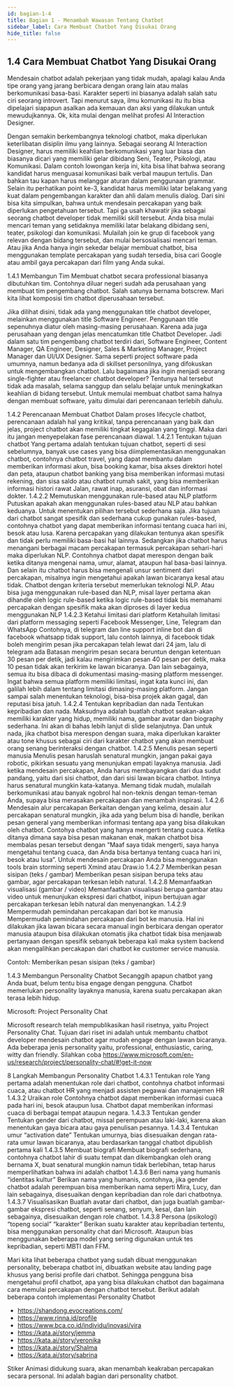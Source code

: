 ```yaml
---
id: bagian-1-4
title: Bagian 1 - Menambah Wawasan Tentang Chatbot
sidebar_label: Cara Membuat Chatbot Yang Disukai Orang
hide_title: false
---
```

## 1.4 Cara Membuat Chatbot Yang Disukai Orang

Mendesain chatbot adalah pekerjaan yang tidak mudah, apalagi kalau Anda tipe orang yang jarang berbicara dengan orang lain atau malas berkomunikasi basa-basi. Karakter seperti ini biasanya adalah salah satu ciri seorang introvert. Tapi menurut saya, ilmu komunikasi itu itu bisa dipelajari siapapun asalkan ada kemauan dan aksi yang dilakukan untuk mewudujkannya.
Ok, kita mulai dengan melihat profesi AI Interaction Designer.
 
Dengan semakin berkembangnya teknologi chatbot, maka diperlukan keterlibatan disiplin ilmu yang lainnya.
Sebagai seorang AI Interaction Designer, harus memiliki keahlian berkomunikasi yang luar biasa dan biasanya dicari yang memiliki gelar dibidang Seni, Teater, Psikologi, atau Komunikasi.
Dalam contoh lowongan kerja ini, kita bisa lihat bahwa seorang kandidat harus menguasai komunikasi baik verbal maupun tertulis. Dan bahkan tau kapan harus melanggar aturan dalam penggunaan grammar.
Selain itu perhatikan point ke-3, kandidat harus memiliki latar belakang yang kuat dalam pengembangan karakter dan ahli dalam menulis dialog.
Dari sini bisa kita simpulkan, bahwa untuk mendesain percakapan yang baik diperlukan pengetahuan tersebut.
Tapi ga usah khawatir jika sebagai seorang chatbot developer tidak memiliki skill tersebut. 
Anda bisa mulai mencari teman yang setidaknya memiliki latar belakang dibidang seni, teater, psikologi dan komunikasi.
Mulailah join ke grup di facebook yang relevan dengan bidang tersebut, dan mulai bersosialisasi mencari teman.
Atau jika Anda hanya ingin sekedar belajar membuat chatbot, bisa menggunakan template percakapan yang sudah tersedia, bisa cari Google atau ambil gaya percakapan dari film yang Anda sukai.

1.4.1 Membangun Tim
Membuat chatbot secara professional biasanya dibutuhkan tim. Contohnya diluar negeri sudah ada perusahaan yang membuat tim pengembang chatbot. Salah satunya bernama botscrew. Mari kita lihat komposisi tim chatbot diperusahaan tersebut.
 

Jika dilihat disini, tidak ada yang menggunakan title chatbot developer, melainkan menggunakan title Software Engineer. Penggunaan title sepenuhnya diatur oleh masing-masing perusahaan. Karena ada juga perusahaan yang dengan jelas mencatumkan title Chatbot Developer.
Jadi dalam satu tim pengembang chatbot terdiri dari, Software Engineer, Content Manager, QA Engineer, Designer, Sales & Marketing Manager, Project Manager dan UI/UX Designer.
Sama seperti project software pada umumnya, namun bedanya ada di skillset personilnya, yang difokuskan untuk mengembangkan chatbot.
Lalu bagaimana jika ingin menjadi seorang single-fighter atau freelancer chatbot developer?
Tentunya hal tersebut tidak ada masalah, selama sanggup dan selalu belajar untuk meningkatkan keahlian di bidang tersebut.
Untuk memulai membuat chatbot sama halnya dengan membuat software, yaitu dimulai dari perencanaan terlebih dahulu.

1.4.2 Perencanaan Membuat Chatbot
Dalam proses lifecycle chatbot, perencanaan adalah hal yang kritikal, tanpa perencanaan yang baik dan jelas, project chatbot akan memiliki tingkat kegagalan yang tinggi. Maka dari itu jangan menyepelakan fase perencanaan diawal.
1.4.2.1 Tentukan tujuan chatbot
Yang pertama adalah tentukan tujuan chatbot, seperti di sesi sebelumnya, banyak use cases yang bisa diimplementasikan menggunakan chatbot, contohnya chatbot travel, yang dapat membantu dalam memberikan informasi akun, bisa booking kamar, bisa akses direktori hotel dan peta, ataupun chatbot banking yang bisa memberikan informasi mutasi rekening, dan sisa saldo atau chatbot rumah sakit, yang bisa memberikan informasi histori rawat Jalan, rawat inap, asuransi, obat dan informasi dokter.
1.4.2.2 Memutuskan menggunakan rule-based atau NLP platform
Putuskan apakah akan menggunakan rules-based atau NLP atau bahkan keduanya. Untuk menentukan pilihan tersebut sederhana saja. 
Jika tujuan dari chatbot sangat spesifik dan sederhana cukup gunakan rules-based, contohnya chatbot yang dapat memberikan informasi tentang cuaca hari ini, besok atau lusa. Karena percapakan yang dilakukan tentunya akan spesifik dan tidak perlu memiliki basa-basi hal lainnya.
Sedangkan jika chatbot harus menangani berbagai macam percakapan termasuk percakapan sehari-hari maka diperlukan NLP. 
Contohnya chatbot dapat merespon dengan baik ketika ditanya mengenai nama, umur, alamat, ataupun hal basa-basi lainnya. Dan selain itu chatbot harus bisa mengenali unsur sentiment dari percakapan, misalnya ingin mengetahui apakah lawan bicaranya kesal atau tidak. 
Chatbot dengan kriteria tersebut memerlukan teknologi NLP.
Atau bisa juga menggunakan rule-based dan NLP, misal layer pertama akan dihandle oleh logic rule-based ketika logic rule-based tidak bis memahami percapakan dengan spesifik maka akan diproses di layer kedua menggunakan NLP
1.4.2.3 Ketahui limitasi dari platform
Ketahuilah limitasi dari platform messaging seperti Facebook Messenger, Line, Telegram dan WhatsApp
Contohnya, di telegram dan line support inline bot dan di facebook whatsapp tidak support, lalu contoh lainnya, di facebook tidak boleh mengirim pesan jika percakapan telah lewat dari 24 jam, lalu di telegram ada Batasan mengirim pesan secara beruntun dengan ketentuan 30 pesan per detik, jadi kalau mengirimkan pesan 40 pesan per detik, maka 10 pesan tidak akan terkirim ke lawan bicaranya.
Dan lain sebagainya, semua itu bisa dibaca di dokumentasi masing-masing platform messenger.
Ingat bahwa semua platform memiliki limitasi, ingat kata kunci ini, dan galilah lebih dalam tentang limitasi dimasing-masing platform.
Jangan sampai salah menentukan teknologi, bisa-bisa projek akan gagal, dan reputasi bisa jatuh.
1.4.2.4 Tentukan kepribadian dan nada
Tentukan kepribadian dan nada. Maksudnya adalah buatlah chatbot seakan-akan memiliki karakter yang hidup, memiliki nama, gambar avatar dan biography sederhana. Ini akan di bahas lebih lanjut di slide selanjutnya.
Dan untuk nada, jika chatbot bisa merespon dengan suara, maka diperlukan karakter atau tone khusus sebagai ciri dari karakter chatbot yang akan membuat orang senang berinteraksi dengan chatbot.
1.4.2.5 Menulis pesan seperti manusia
Menulis pesan haruslah senatural mungkin, jangan pakai gaya robotic, pikirkan sesuatu yang menunjukan empati layaknya manusia. Jadi ketika mendesain percakapan, Anda harus membayangkan dari dua sudut pandang, yaitu dari sisi  chatbot, dan dari sisi lawan bicara chatbot. Intinya harus senatural mungkin kata-katanya. Memang tidak mudah, mulailah berkomunikasi atau banyak ngobrol hal non-teknis dengan teman-teman Anda, supaya bisa merasakan percakapan dan menambah inspirasi.
1.4.2.6 Mendesain alur percakapan
Berkaitan dengan yang kelima, desain alur percakapan senatural mungkin, jika ada yang belum bisa di handle, berikan pesan general yang memberikan informasi tentang apa yang bisa dilakukan oleh chatbot.
Contohya chatbot yang hanya mengerti tentang cuaca. Ketika ditanya dimana saya bisa pesan makanan enak, makan chatbot bisa membalas pesan tersebut dengan “Maaf saya tidak mengerti, saya hanya mengetahui tentang cuaca, dan Anda bisa bertanya tentang cuaca hari ini, besok atau lusa”. 
Untuk mendesain percakapan Anda bisa menggunakan tools brain storming seperti Xmind atau Draw.io
1.4.2.7 Memberikan pesan sisipan (teks / gambar)
Memberikan pesan sisipan berupa teks atau gambar, agar percakapan terkesan lebih natural.
1.4.2.8 Memanfaatkan visualisasi (gambar / video)
Memanfaatkan visualisasi berupa gambar atau video untuk menunjukan ekspresi dari chatbot, inipun bertujuan agar percakapan terkesan lebih natural dan menyenangkan.
1.4.2.9 Mempermudah pemindahan percakapan dari bot ke manusia
Mempermudah pemindahan percakapan dari bot ke manusia. Hal ini dilakukan jika lawan bicara secara manual ingin berbicara dengan operator manusia ataupun bisa dilakukan otomatis jika chatbot tidak bisa menjawab pertanyaan dengan spesifik sebanyak beberapa kali maka system backend akan mengalihkan percakapan dari chatbot ke customer service manusia.

 
Contoh: Memberikan pesan sisipan (teks / gambar)

1.4.3 Membangun Personality Chatbot
Secanggih apapun chatbot yang Anda buat, belum tentu bisa engage dengan pengguna. Chatbot memerlukan personality layaknya manusia, karena suatu percakapan akan terasa lebih hidup.
 
Microsoft: Project Personality Chat

Microsoft research telah mempublikasikan hasil risetnya, yaitu Project Personality Chat. Tujuan dari riset ini adalah untuk membantu chatbot developer mendesain chatbot agar mudah engage dengan lawan bicaranya. Ada beberapa jenis personality yaitu, professional, enthusiastic, caring, witty dan friendly. Silahkan coba https://www.microsoft.com/en-us/research/project/personality-chat/#!get-it-now

8 Langkah Membangun Personality Chatbot
1.4.3.1 Tentukan role
Yang pertama adalah menentukan role dari chatbot, contohnya chatbot informasi cuaca, atau chatbot HR yang menjadi assisten pegawai dan manajemen HR
1.4.3.2 Uraikan role
Contohnya chatbot dapat memberikan informasi cuaca pada hari ini, besok ataupun lusa. Chatbot dapat memberikan informasi cuaca di berbagai tempat ataupun negara.
1.4.3.3 Tentukan gender
Tentukan gender dari chatbot, missal perempuan atau laki-laki, karena akan menentukan gaya bicara atau gaya penulisan pesannya.
1.4.3.4 Tentukan umur “activation date”
Tentukan umurnya, bias disesuaikan dengan rata-rata umur lawan bicaranya, atau berdasarkan tanggal chatbot dipublish pertama kali
1.4.3.5 Membuat biografi
Membuat biografi sederhana, contohnya chatbot lahir di suatu tempat dan dikembangkan oleh orang bernama X, buat senatural mungkin namun tidak berlebihan, tetap harus memperlihatkan bahwa ini adalah chatbot
1.4.3.6 Beri nama yang humanis “identitas kultur”
Berikan nama yang humanis, contohnya, jika gender chatbot adalah perempuan bisa memberikan nama seperti Mira, Lucy, dan lain sebagainya, disesuaikan dengan kepribadian dan role dari chatbotnya.
1.4.3.7 Visualisasikan
Buatlah avatar dari chatbot, dan juga buatlah gambar-gambar ekspresi chatbot, seperti senang, senyum, kesal, dan lain sebagainya, disesuaikan dengan role chatbot.
1.4.3.8 Persona (psikologi) “topeng social” “karakter”
Berikan suatu karakter atau kepribadian tertentu, bisa menggunakan personality chat dari Microsoft. Ataupun bias menggunakan beberapa model yang sering digunakan untuk tes kepribadian, seperti MBTI dan FFM. 

Mari kita lihat beberapa chatbot yang sudah dibuat menggunakan personality, beberapa chatbot ini, dibuatkan website atau landing page khusus yang berisi profile dari chatbot. Sehingga pengguna bisa mengetahui profil chatbot, apa yang bisa dilakukan chatbot dan bagaimana cara memulai percakapan dengan chatbot tersebut. Berikut adalah beberapa contoh implementasi Personality Chatbot
-	https://shandong.evocreations.com/
-	https://www.rinna.id/profile
-	https://www.bca.co.id/individu/inovasi/vira
-	https://kata.ai/story/jemma
-	https://kata.ai/story/veronika
-	https://kata.ai/story/Shalma
-	https://kata.ai/story/sabrina

 
Stiker Animasi didukung suara, akan menambah keakraban percapakan
secara personal. Ini adalah bagian dari personality chatbot.

